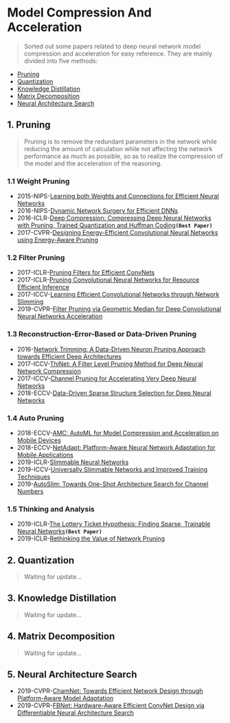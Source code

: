 # Model Compression And Acceleration

>Sorted out some papers related to deep neural network model compression and acceleration for easy reference. They are mainly divided into five methods:
- [Pruning](#1-Pruning)
- [Quantization](#2-Quantization)
- [Knowledge Distillation](#3-Knowledge-Distillation)
- [Matrix Decomposition](#4-Matrix-Decomposition)
- [Neural Architecture Search](#5-Neural-Architecture-Search)

## 1. Pruning
>Pruning is to remove the redundant parameters in the network while reducing the amount of calculation while not affecting the network performance as much as possible, so as to realize the compression of the model and the acceleration of the reasoning.
### 1.1 Weight Pruning
- 2015-NIPS-[Learning both Weights and Connections for Efficient Neural Networks](https://arxiv.org/abs/1506.02626)
- 2016-NIPS-[Dynamic Network Surgery for Efficient DNNs](https://arxiv.org/abs/1608.04493)
- 2016-ICLR-[Deep Compression: Compressing Deep Neural Networks with Pruning, Trained Quantization and Huffman Coding](https://arxiv.org/abs/1510.00149)**`(Best Paper)`**
- 2017-CVPR-[Designing Energy-Efficient Convolutional Neural Networks using Energy-Aware Pruning](https://arxiv.org/abs/1611.05128)

### 1.2 Filter Pruning
- 2017-ICLR-[Pruning Filters for Efficient ConvNets](https://arxiv.org/abs/1608.08710)
- 2017-ICLR-[Pruning Convolutional Neural Networks for Resource Efficient Inference](https://arxiv.org/abs/1611.06440)
- 2017-ICCV-[Learning Efficient Convolutional Networks through Network Slimming](https://arxiv.org/abs/1708.06519)
- 2019-CVPR-[Filter Pruning via Geometric Median for Deep Convolutional Neural Networks Acceleration](https://arxiv.org/abs/1811.00250)

### 1.3 Reconstruction-Error-Based or Data-Driven Pruning
- 2016-[Network Trimming: A Data-Driven Neuron Pruning Approach towards Efficient Deep Architectures](https://arxiv.org/abs/1607.03250)
- 2017-ICCV-[ThiNet: A Filter Level Pruning Method for Deep Neural Network Compression](https://arxiv.org/abs/1707.06342)
- 2017-ICCV-[Channel Pruning for Accelerating Very Deep Neural Networks](https://arxiv.org/abs/1707.06168)
- 2018-ECCV-[Data-Driven Sparse Structure Selection for Deep Neural Networks](https://arxiv.org/abs/1707.01213)

### 1.4 Auto Pruning
- 2018-ECCV-[AMC: AutoML for Model Compression and Acceleration on Mobile Devices](https://arxiv.org/abs/1802.03494)
- 2018-ECCV-[NetAdapt: Platform-Aware Neural Network Adaptation for Mobile Applications](https://arxiv.org/abs/1804.03230v2)
- 2019-ICLR-[Slimmable Neural Networks](https://arxiv.org/abs/1812.08928)
- 2019-ICCV-[Universally Slimmable Networks and Improved Training Techniques](https://arxiv.org/abs/1903.05134)
- 2019-[AutoSlim: Towards One-Shot Architecture Search for Channel Numbers](https://arxiv.org/abs/1903.11728)

### 1.5 Thinking and Analysis
- 2019-ICLR-[The Lottery Ticket Hypothesis: Finding Sparse, Trainable Neural Networks](https://arxiv.org/abs/1803.03635)**`(Best Paper)`**
- 2019-ICLR-[Rethinking the Value of Network Pruning](https://arxiv.org/abs/1810.05270)

## 2. Quantization
>Waiting for update...

## 3. Knowledge Distillation
>Waiting for update...

## 4. Matrix Decomposition
>Waiting for update...

## 5. Neural Architecture Search
- 2019-CVPR-[ChamNet: Towards Efficient Network Design through Platform-Aware Model Adaptation](https://arxiv.org/abs/1812.08934v1)
- 2019-CVPR-[FBNet: Hardware-Aware Efficient ConvNet Design via Differentiable Neural Architecture Search](https://arxiv.org/abs/1812.03443)
